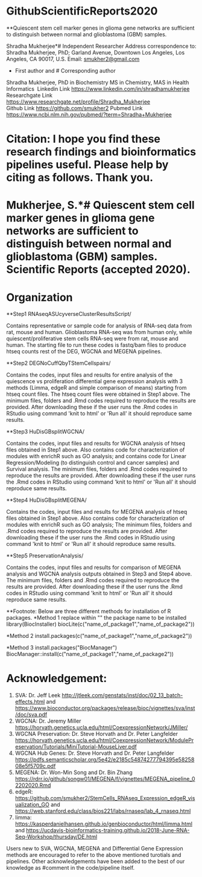 # GithubScientificReports2020

**Quiescent stem cell marker genes in glioma gene networks are sufficient to distinguish between normal and glioblastoma (GBM) samples. 

Shradha Mukherjee*#
Independent Researcher
Address correspondence to: Shradha Mukherjee, PhD; Garland Avenue, Downtown Los Angeles, Los Angeles, CA 90017, U.S. Email: smukher2@gmail.com
* First author and # Corresponding author


Shradha Mukherjee, PhD in Biochemistry 
MS in Chemistry, MAS in Health Informatics 
Linkedin Link https://www.linkedin.com/in/shradhamukherjee                                                                                        
Researchgate Link https://www.researchgate.net/profile/Shradha_Mukherjee                                                         
Github Link https://github.com/smukher2
Pubmed Link https://www.ncbi.nlm.nih.gov/pubmed/?term=Shradha+Mukherjee   

# Citation: I hope you find these research findings and bioinformatics pipelines useful. Please help by citing as follows. Thank you.


# Mukherjee, S.*# Quiescent stem cell marker genes in glioma gene networks are sufficient to distinguish between normal and glioblastoma (GBM) samples. Scientific Reports (accepted 2020).
 

# Organization

**Step1 RNAseqASUcyverseClusterResultsScript/ 

Contains representative or sample code for analysis of RNA-seq data from rat, mouse and human. Glioblastoma RNA-seq was from human only, while quiescent/proliferative stem cells RNA-seq were from rat, mouse and human. The starting file to run these codes is fastq/bam files to produce htseq counts rest of the DEG, WGCNA and MEGENA pipelines. 
 
**Step2 DEGNoCuffQbyTStemCellspairs/ 

Contains the codes, input files and results for entire analysis of the quiescence vs proliferation differential gene expression analysis with 3 methods (Limma, edgeR and simple comparison of means) starting from htseq count files. The htseq count files were obtained in Step1 above.
The minimum files, folders and .Rmd codes required to reproduce the results are provided. After downloading these if the user runs the .Rmd codes in RStudio using command 'knit to html' or 'Run all' it should reproduce same results. 
  
**Step3 HuDisGBsplitWGCNA/ 

Contains the codes, input files and results for WGCNA analysis of htseq files obtained in Step1 above. Also contains code for characterization of modules with enrichR such as GO analysis; and contains code for Linear Regression/Modeling (to distinguish control and cancer samples) and Survival analysis. 
The minimum files, folders and .Rmd codes required to reproduce the results are provided. After downloading these if the user runs the .Rmd codes in RStudio using command 'knit to html' or 'Run all' it should reproduce same results. 

**Step4 HuDisGBsplitMEGENA/ 

Contains the codes, input files and results for MEGENA analysis of htseq files obtained in Step1 above. Also contains code for characterization of modules with enrichR such as GO analysis;
The minimum files, folders and .Rmd codes required to reproduce the results are provided. After downloading these if the user runs the .Rmd codes in RStudio using command 'knit to html' or 'Run all' it should reproduce same results. 

**Step5 PreservationAnalysis/ 

Contains the codes, input files and results for comparison of MEGENA analysis and WGCNA analysis outputs obtained in Step3 and Step4 above. 
The minimum files, folders and .Rmd codes required to reproduce the results are provided. After downloading these if the user runs the .Rmd codes in RStudio using command 'knit to html' or 'Run all' it should reproduce same results. 

**Footnote: Below are three different methods for installation of R packages. 
*Method 1 replace within "" the package name to be installed
library(BiocInstaller)
biocLite(c("name_of_package1","name_of_package2"))

*Method 2
install.packages(c("name_of_package1","name_of_package2"))

*Method 3
install.packages("BiocManager")
BiocManager::install(c("name_of_package1","name_of_package2"))
 

# Acknowledgement: 

1) SVA: Dr. Jeff Leek http://jtleek.com/genstats/inst/doc/02_13_batch-effects.html and https://www.bioconductor.org/packages/release/bioc/vignettes/sva/inst/doc/sva.pdf
2) WGCNA: Dr. Jeremy Miller https://horvath.genetics.ucla.edu/html/CoexpressionNetwork/JMiller/
3) WGCNA Preservation: Dr. Steve Horvath and Dr. Peter Langfelder https://horvath.genetics.ucla.edu/html/CoexpressionNetwork/ModulePreservation/Tutorials/MiniTutorial-MouseLiver.pdf
4) WGCNA Hub Genes: Dr. Steve Horvath and Dr. Peter Langfelder https://pdfs.semanticscholar.org/5e42/e2185c54874277794395e5825808e5f5709c.pdf
5) MEGENA: Dr. Won-Min Song and Dr. Bin Zhang https://rdrr.io/github/songw01/MEGENA/f/vignettes/MEGENA_pipeline_02202020.Rmd
6) edgeR: https://github.com/smukher2/StemCells_RNAseq_Expression_edgeR_visualization_GO and https://web.stanford.edu/class/bios221/labs/rnaseq/lab_4_rnaseq.html
7) limma: https://kasperdanielhansen.github.io/genbioconductor/html/limma.html and https://ucdavis-bioinformatics-training.github.io/2018-June-RNA-Seq-Workshop/thursday/DE.html

Users new to SVA, WGCNA, MEGENA and Differential Gene Expression methods are encouraged to refer to the above mentioned turotials and pipelines. Other acknowledgements have been added to the best of our knowledge as #comment in the code/pipeline itself. 
